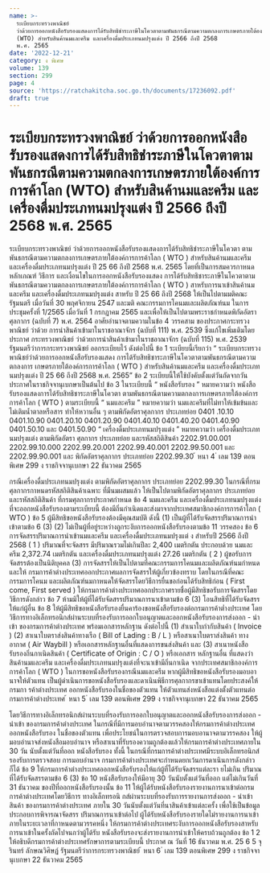 ```yaml
---
name: >-
  ระเบียบกระทรวงพาณิชย์
  ว่าด้วยการออกหนังสือรับรองแสดงการได้รับสิทธิชำระภาษีในโควตาตามพันธกรณีตามความตกลงการเกษตรภายใต้องค์การการค้าโลก
  (WTO) สำหรับสินค้านมและครีม และเครื่องดื่มประเภทนมปรุงแต่ง ปี 2566 ถึงปี 2568
  พ.ศ. 2565
date: '2022-12-21'
category: ง พิเศษ
volume: 139
section: 299
page: 4
source: 'https://ratchakitcha.soc.go.th/documents/17236092.pdf'
draft: true
---
```


# ระเบียบกระทรวงพาณิชย์ ว่าด้วยการออกหนังสือรับรองแสดงการได้รับสิทธิชำระภาษีในโควตาตามพันธกรณีตามความตกลงการเกษตรภายใต้องค์การการค้าโลก (WTO) สำหรับสินค้านมและครีม และเครื่องดื่มประเภทนมปรุงแต่ง ปี 2566 ถึงปี 2568 พ.ศ. 2565

ระเบียบกระทรวงพาณิชย์ ว่าด้วยการออกหนังสือรับรองแสดงการได้รับสิทธิชำระภาษีในโควตา ตามพันธกรณีตามความตกลงการเกษตรภายใต้องค์การการค้าโลก ( WTO ) สำหรับสินค้านมและครีม และเครื่องดื่มประเภทนมปรุงแต่ง ปี 25 66 ถึงปี 2568 พ.ศ. 2565 โดยที่เป็นการสมควรกาหนดหลักเกณฑ์ วิธีการ และเงื่อนไขในการออกหนังสือรับรองแสดง การได้รับสิทธิชาระภาษีในโควตาตามพันธกรณีตามความตกลงการเกษตรภายใต้องค์การการค้าโลก ( WTO ) สาหรับการนาเข้าสินค้านมและครีม และเครื่องดื่มประเภทนมปรุงแต่ง สาหรับ ปี 25 66 ถึงปี 2568 ให้เป็นไปตามมติคณะรัฐมนตรี เมื่อวันที่ 30 พฤศจิกายน 2547 และมติ คณะกรรมการโคนมและผลิตภัณฑ์นม ในการประชุมครั้งที่ 1/2565 เมื่อวันที่ 1 กรกฎาคม 2565 และเพื่อให้เป็นไปตามพระราชกำหนดพิกัดอัตราศุลกากร (ฉบับที่ 7) พ.ศ. 2564 อาศัยอำนาจตามความในข้อ 4 วรรคสาม ของประกาศกระทรวงพาณิชย์ ว่าด้วย การนำสินค้าเข้ามาในราชอาณาจักร (ฉบับที่ 111) พ.ศ. 2539 ซึ่งแก้ไขเพิ่มเติมโดยประกาศ กระทรวงพาณิชย์ ว่าด้วยการนำสินค้าเข้ามาในราชอาณาจักร (ฉบับที่ 115) พ.ศ. 2539 รัฐมนตรีว่าการกระทรวงพาณิชย์ ออกระเบียบไว้ ดังต่อไปนี้ ข้อ 1 ระเบียบนี้เรียกว่า “ ระเบียบกระทรวงพาณิชย์ว่าด้วยการออกหนังสือรับรองแสดง การได้รับสิทธิชาระภาษีในโควตาตามพันธกรณีตามความตกลงการ เกษตรภายใต้องค์การการค้าโลก ( WTO ) สำหรับสินค้านมและครีม และเครื่องดื่มประเภทนมปรุงแต่ง ปี 25 66 ถึงปี 2568 พ.ศ. 2565” ข้อ 2 ระเบียบนี้ให้ใช้บังคับตั้งแต่วันถัดจากวันประกาศในราชกิจจานุเบกษาเป็นต้นไป ข้อ 3 ในระเบียบนี้ “ หนังสือรับรอง ” หมายความว่า หนังสือรับรองแสดงการได้รับสิทธิชาระภาษีในโควตา ตามพันธกรณีตามความตกลงการเกษตรภายใต้องค์การการค้าโลก ( WTO ) ตามระเบียบนี้ “ นมและครีม ” หมายความว่า นมและครีมที่ไม่ทาให้เข้มข้นและไม่เติมน้ำตาลหรือสาร ทำให้หวานอื่น ๆ ตามพิกัดอัตราศุลกากร ประเภทย่อย 0401 .10.10 0401.10.90 0401.20.10 0401.20.90 0401.40.10 0401.40.20 0401.40.90 0401.50.10 และ 0401.50.90 “ เครื่องดื่มประเภทนมปรุงแต่ง ” หมายความว่า เครื่องดื่มประเภทนมปรุงแต่ง ตามพิกัดอัตรา ศุลกากร ประเภทย่อย และรหัสสถิติสินค้า 2202.91.00.001 2202.99.10.000 2202.99.20.001 2202.99.40.001 2202.99.50.001 และ 2202.99.90.001 และ พิกัดอัตราศุลกากร ประเภทย่อย 2202.99.30 ้ หนา 4 ่ เลม 139 ตอนพิเศษ 299 ง ราชกิจจานุเบกษา 22 ธันวาคม 2565

กรณีเครื่องดื่มประเภทนมปรุงแต่ง ตามพิกัดอัตราศุลกากร ประเภทย่อย 2202.99.30 ในกรณีที่กรมศุลกากรกาหนดรหัสสถิติสินค้าเฉพาะ ที่มีนมผสมแล้ว ให้เป็นไปตามพิกัดอัตราศุลกากร ประเภทย่อย และรหัสสถิติสินค้า ที่กรมศุลกากรประกาศกำหนด ข้อ 4 นมและครีม และเครื่องดื่มประเภทนมปรุงแต่ง ที่จะออกหนังสือรับรองตามระเบียบนี้ ต้องมีถิ่นกำเนิดและส่งมาจากประเทศสมาชิกองค์การการค้าโลก ( WTO ) ข้อ 5 ผู้มีสิทธิขอหนังสือรับรองต้องมีคุณสมบัติ ดังนี้ (1) เป็นผู้ที่ได้รับจัดสรรปริมาณการนำเข้าตามข้อ 6 (3) (2) ไม่เป็นผู้ที่อยู่ระหว่างถูกระงับการออกหนังสือรับรองตามข้อ 11 วรรคสอง ข้อ 6 การจัดสรรปริมาณการนำเข้านมและครีม และเครื่องดื่มประเภทนมปรุงแต่ ง สำหรับปี 2566 ถึงปี 2568 ( 1 ) ปริมาณที่จะจัดสรร มีปริมาณรวมไม่เกินปีละ 2,400 เมตริกตัน ประกอบด้วย นมและครีม 2,372.74 เมตริกตัน และเครื่องดื่มประเภทนมปรุงแต่ง 27.26 เมตริกตัน ( 2 ) ผู้ขอรับการจัดสรรต้องเป็นนิติบุคคล (3) การจัดสรรให้เป็นไปตามที่คณะกรรมการโคนมและผลิตภัณฑ์นมกำหนด และให้ กรมการค้าต่างประเทศออกประกาศผลการจัดสรรให้ผู้เกี่ยวข้องทราบ โดยในกรณีที่คณะกรรมการโคนม และผลิตภัณฑ์นมกาหนดให้จัดสรรโดยวิธีการยื่นขอก่อนได้รับสิทธิก่อน ( First come, First served ) ให้กรมการค้าต่างประเทศออกประกาศรายชื่อผู้มีสิทธิขอรับการจัดสรรโดยวิธีการดังกล่าว ข้อ 7 ห้ามมิให้ผู้ที่ได้รับจัดสรรปริมาณการนาเข้าตามข้อ 6 (3) โอนสิทธิที่ได้รับจัดสรร ให้แก่ผู้อื่น ข้อ 8 ให้ผู้มีสิทธิขอหนังสือรับรองยื่นคาร้องขอหนังสือรับรองต่อกรมการค้าต่ำงประเทศ โดยวิธีการทางอิเล็กทรอนิกส์ผ่านระบบที่รองรับการออกใบอนุญาตและออกหนังสือรับรองการส่งออก - นำเข้า ของกรมการค้าต่างประเทศ พร้อมเอกสารหลักฐาน ดังต่อไปนี้ (1) สำเนาใบกำกับสินค้า ( Invoice ) (2) สาเนาใบตราส่งสินค้าทางเรือ ( Bill of Lading : B / L ) หรือสาเนาใบตราส่งสินค้า ทางอากาศ ( Air Waybill ) หรือเอกสารหลักฐานอื่นที่แสดงการขนส่งสินค้า และ (3) สาเนาหนังสือรับรองถิ่นกาเนิดสินค้า ( Certificate of Origin : C / O ) หรือเอกสาร หลักฐานอื่น ที่แสดงว่าสินค้านมและครีม และเครื่องดื่มประเภทนมปรุงแต่งที่จะนาเข้ามีถิ่นกาเนิด จากประเทศสมาชิกองค์การการค้าโลก ( WTO ) ในการขอหนังสือรับรองกรณีนมและครีม หากผู้มีสิทธิขอหนังสือรับรองมอบอานาจให้ตัวแทน เป็นผู้ดำเนินการขอหนังสือรับรองและดาเนินพิธีการศุลกากรขาเข้าแทนโดยประสงค์ให้กรมกา รค้าต่างประเทศ ออกหนังสือรับรองในชื่อของตัวแทน ให้ตัวแทนส่งหนังสือแต่งตั้งตัวแทนต่อกรมการค้าต่างประเทศ ้ หนา 5 ่ เลม 139 ตอนพิเศษ 299 ง ราชกิจจานุเบกษา 22 ธันวาคม 2565

โดยวิธีการทางอิเล็กทรอนิกส์ผ่านระบบที่รองรับการออกใบอนุญาตและออกหนังสือรับรองการส่งออก - นำเข้า ของกรมการค้าต่างประเทศ ในกรณีที่มีการมอบอำนาจตามวรรคสองให้กรมการค้าต่างประเทศออกหนังสือรับรอง ในชื่อของตัวแทน เพื่อประโยชน์ในการตรวจสอบการมอบอานาจตามวรรคสอง ให้ผู้มอบอำนาจส่งหนังสือมอบอำนาจ หรือสาเนาที่รับรองความถูกต้องแล้วให้กรมการค้าต่างประเทศภายใน 30 วัน นับตั้งแต่วันที่ออก หนังสือรับรอง ทั้งนี้ ในกรณีที่กรมการค้าต่างประเทศมีระบบอิเล็กทรอนิกส์รองรับการตรวจสอบ การมอบอำนาจ กรมการค้าต่างประเทศจะกำหนดยกเว้นการดาเนินการดังกล่าวก็ได้ ข้อ 9 ให้กรมการค้าต่างประเทศออกหนังสือรับรองให้แก่ผู้ที่ได้รับจัดสรรแต่ละรา ยไม่เกิน ปริมาณที่ได้รับจัดสรรตามข้อ 6 (3) ข้อ 10 หนังสือรับรองให้มีอายุ 30 วันนับตั้งแต่วันที่ออก แต่ไม่เกินวันที่ 31 ธันวาคม ของปีที่ออกหนังสือรับรองนั้น ข้อ 11 ให้ผู้ได้รับหนังสือรับรองรายงานการนาเข้าต่อกรมการค้าต่างประเทศโดยวิธีการ ทางอิเล็กทรอนิ กส์ผ่านระบบที่รองรับการรายงานการส่งออก - นำเข้าสินค้า ของกรมการค้าต่างประเทศ ภายใน 30 วันนับตั้งแต่วันที่นาสินค้าเข้าแต่ละครั้ง เพื่อใช้เป็นข้อมูลประกอบการพิจารณาจัดสรร ปริมาณการนาเข้าต่อไป ผู้ได้รับหนังสือรับรองรายใดไม่รายงานการนาเข้าภายในระยะเวลาที่กาหนดตามวรรคหนึ่ง ให้กรมการค้าต่างประเทศระงับการออกหนังสือรับรองสาหรับการนาเข้าในครั้งถัดไปจนกว่าผู้ได้รับ หนังสือรับรองจะส่งรายงานการนำเข้าให้ครบถ้วนถูกต้อง ข้อ 1 2 ให้อธิบดีกรมการค้าต่างประเทศรักษาการตามระเบียบนี้ ประกาศ ณ วันที่ 16 ธันวาคม พ.ศ. 25 6 5 จุรินทร์ ลักษณวิศิษฏ์ รัฐมนตรีว่าการกระทรวงพาณิชย์ ้ หนา 6 ่ เลม 139 ตอนพิเศษ 299 ง ราชกิจจานุเบกษา 22 ธันวาคม 2565
